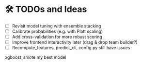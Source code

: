 # 🛠 TODOs and Ideas

- [ ] Revisit model tuning with ensemble stacking
- [ ] Calibrate probabilities (e.g. with Platt scaling)
- [ ] Add cross-validation for more robust scoring
- [ ] Improve frontend interactivity later (drag & drop team builder?)
- [ ] Recompute_features, predict_cli, config.py still have issues

xgboost_smote my best model 